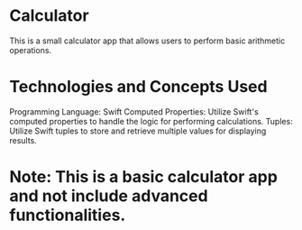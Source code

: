# Calculator
This is a small calculator app that allows users to perform basic arithmetic operations. 

# Technologies and Concepts Used
Programming Language: Swift
Computed Properties: Utilize Swift's computed properties to handle the logic for performing calculations.
Tuples: Utilize Swift tuples to store and retrieve multiple values for displaying results.

# Note: This is a basic calculator app and  not include advanced functionalities.



